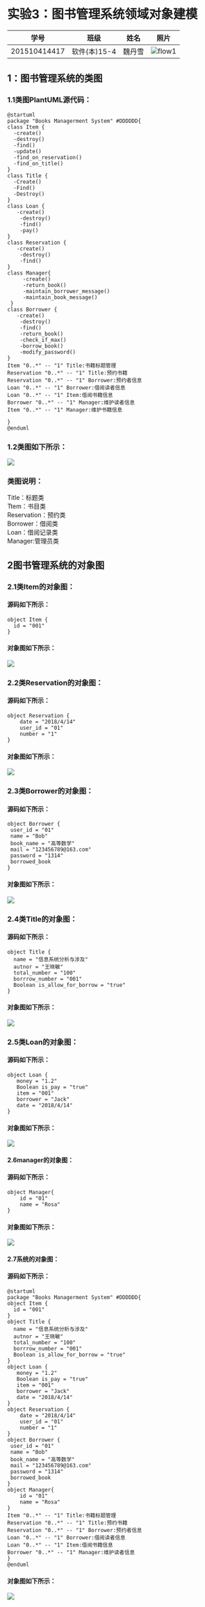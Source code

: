 # 实验3：图书管理系统领域对象建模
|学号|班级|姓名|照片|
|:-------:|:-------------: | :----------:|:---:|
|201510414417|软件(本)15-4|魏丹雪|![flow1](../myself.jpg)|

## 1：图书管理系统的类图

### 1.1类图PlantUML源代码：
```
@startuml
package "Books Managerment System" #DDDDDD{
class Item {
  -create()
  -destroy()
  -find()
  -update()
  -find_on_reservation()
  -find_on_title()
}
class Title {
  -Create()
  -Find()
  -Destroy()
}
class Loan {
   -create()
    -destroy()
    -find()
    -pay()
}
class Reservation {
   -create()
    -destroy()
    -find()
}
class Manager{
     -create()
     -return_book()
     -maintain_borrower_message()
     -maintain_book_message()
 }
class Borrower {
   -create()
    -destroy()
    -find()
    -return_book()
    -check_if_max()
    -borrow_book()
    -modify_password()
}
Item "0..*" -- "1" Title:书籍标题管理
Reservation "0..*" -- "1" Title:预约书籍
Reservation "0..*" -- "1" Borrower:预约者信息
Loan "0..*" -- "1" Borrower:借阅读者信息
Loan "0..*" -- "1" Item:借阅书籍信息
Borrower "0..*" -- "1" Manager:维护读者信息
Item "0..*" -- "1" Manager:维护书籍信息

}
@enduml
```
### 1.2类图如下所示：
![](./system_class.png)
### 类图说明：
Title：标题类\
Ttem：书目类\
Reservation：预约类\
Borrower：借阅类\
Loan：借阅记录类\
Manager:管理员类
## 2图书管理系统的对象图
### 2.1类Item的对象图：
#### 源码如下所示：
```
object Item {
  id = "001"
}
```
#### 对象图如下所示：
![](./item.png)
### 2.2类Reservation的对象图：
#### 源码如下所示：
```
object Reservation {
    date = "2018/4/14"
    user_id = "01"
    number = "1"
}
```
#### 对象图如下所示：
![](./Reservation.png)
### 2.3类Borrower的对象图：
#### 源码如下所示：
```
object Borrower {
 user_id = "01"
 name = "Bob"
 book_name = "高等数学"
 mail = "123456789@163.com"
 password = "1314"
 borrowed_book
}
```
#### 对象图如下所示：
![](./Borrower.png)
### 2.4类Title的对象图：
#### 源码如下所示：
```
object Title {
  name = "信息系统分析与涉及"
  autnor = "王晓敏"
  total_number = "100"
  borrrow_number = "001"
  Boolean is_allow_for_borrow = "true"
}
```
#### 对象图如下所示：
![](./title.png)
### 2.5类Loan的对象图：
#### 源码如下所示：
```
object Loan {
   money = "1.2"
   Boolean is_pay = "true"
   item = "001"
   borrower = "Jack"
   date = "2018/4/14"
}
```
#### 对象图如下所示：
![](./Loan.png)
#### 2.6manager的对象图：
#### 源码如下所示：
```
object Manager{
    id = "01"
    name = "Rosa"
}
```
#### 对象图如下所示：
![](./Manager.png)
#### 2.7系统的对象图：
#### 源码如下所示：
```
@startuml
package "Books Managerment System" #DDDDDD{
object Item {
  id = "001"
}
object Title {
  name = "信息系统分析与涉及"
  autnor = "王晓敏"
  total_number = "100"
  borrrow_number = "001"
  Boolean is_allow_for_borrow = "true"
}
object Loan {
   money = "1.2"
   Boolean is_pay = "true"
   item = "001"
   borrower = "Jack"
   date = "2018/4/14"
}
object Reservation {
    date = "2018/4/14"
    user_id = "01"
    number = "1"
}
object Borrower {
 user_id = "01"
 name = "Bob"
 book_name = "高等数学"
 mail = "123456789@163.com"
 password = "1314"
 borrowed_book
}
object Manager{
    id = "01"
    name = "Rosa"
}
Item "0..*" -- "1" Title:书籍标题管理
Reservation "0..*" -- "1" Title:预约书籍
Reservation "0..*" -- "1" Borrower:预约者信息
Loan "0..*" -- "1" Borrower:借阅读者信息
Loan "0..*" -- "1" Item:借阅书籍信息
Borrower "0..*" -- "1" Manager:维护读者信息
}
@enduml
```
#### 对象图如下所示：
![](./system_object.png)


